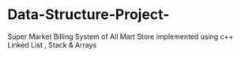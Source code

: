 # Data-Structure-Project-
Super Market Billing System of All Mart Store
implemented using c++
Linked List , Stack & Arrays
